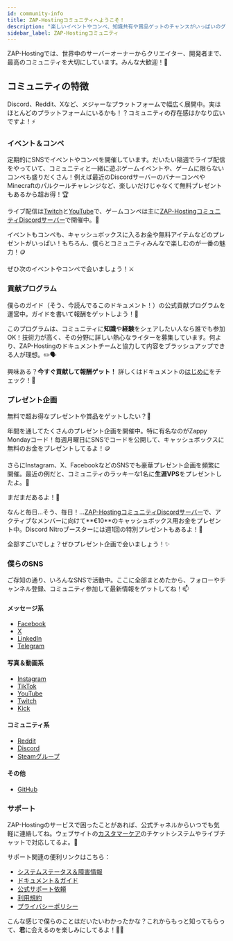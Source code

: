 ```yaml
---
id: community-info
title: ZAP-Hostingコミュニティへようこそ！
description: "楽しいイベントやコンペ、知識共有や賞品ゲットのチャンスがいっぱいのグローバルコミュニティに参加しよう → 今すぐチェック"
sidebar_label: ZAP-Hostingコミュニティ
---
```


ZAP-Hostingでは、世界中のサーバーオーナーからクリエイター、開発者まで、最高のコミュニティを大切にしています。みんな大歓迎！👋

## コミュニティの特徴

Discord、Reddit、Xなど、メジャーなプラットフォームで幅広く展開中。実はほとんどのプラットフォームにいるかも！？コミュニティの存在感はかなり広いですよ！⚡

### イベント＆コンペ

定期的にSNSでイベントやコンペを開催しています。だいたい隔週でライブ配信をやっていて、コミュニティと一緒に遊ぶゲームイベントや、ゲームに限らないコンペも盛りだくさん！例えば最近のDiscordサーバーのバナーコンペやMinecraftのパルクールチャレンジなど、楽しいだけじゃなくて無料プレゼントもあるから超お得！🏆

ライブ配信は[Twitch](https://twitch.tv/zaphosting)と[YouTube](https://youtube.com/zaphosting)で、ゲームコンペは主に[ZAP-HostingコミュニティDiscordサーバー](https://discord.gg/invite/zaphosting)で開催中。🎥

イベントもコンペも、キャッシュボックスに入るお金や無料アイテムなどのプレゼントがいっぱい！もちろん、僕らとコミュニティみんなで楽しむのが一番の魅力！🪙

ぜひ次のイベントやコンペで会いましょう！⚔️

### 貢献プログラム

僕らのガイド（そう、今読んでるこのドキュメント！）の公式貢献プログラムを運営中。ガイドを書いて報酬をゲットしよう！📰

このプログラムは、コミュニティに**知識**や**経験**をシェアしたい人なら誰でも参加OK！技術力が高く、その分野に詳しい熱心なライターを募集しています。何より、ZAP-Hostingのドキュメントチームと協力して内容をブラッシュアップできる人が理想。✏️🗣️

興味ある？**今すぐ貢献して報酬ゲット！** 詳しくはドキュメントの[はじめに](contribution-introduction.md)をチェック！🚀

### プレゼント企画

無料で超お得なプレゼントや賞品をゲットしたい？🎁

年間を通してたくさんのプレゼント企画を開催中。特に有名なのがZappy Mondayコード！毎週月曜日にSNSでコードを公開して、キャッシュボックスに無料のお金をプレゼントしてるよ！🪙

さらにInstagram、X、FacebookなどのSNSでも豪華プレゼント企画を頻繁に開催。最近の例だと、コミュニティのラッキーな1名に**生涯VPS**をプレゼントしたよ。💪

まだまだあるよ！🎉

なんと毎日…そう、毎日！…[ZAP-HostingコミュニティDiscordサーバー](https://discord.gg/invite/zaphosting)で、アクティブなメンバーに向けて**€10**のキャッシュボックス用お金をプレゼント中。Discord Nitroブースターには週1回の特別プレゼントもあるよ！🫢

全部すごいでしょ？ぜひプレゼント企画で会いましょう！✨

### 僕らのSNS

ご存知の通り、いろんなSNSで活動中。ここに全部まとめたから、フォローやチャンネル登録、コミュニティ参加して最新情報をゲットしてね！📫

#### メッセージ系
- [Facebook](https://facebook.com/zaphosting)
- [X](https://x.com/zaphosting)
- [LinkedIn](https://linkedin.com/company/zaphosting)
- [Telegram](https://t.me/zap_hosting)

#### 写真＆動画系
- [Instagram](https://instagram.com/zaphosting)
- [TikTok](https://www.tiktok.com/@zaphosting)
- [YouTube](https://youtube.com/zaphosting)
- [Twitch](https://twitch.tv/zaphosting)
- [Kick](https://kick.com/zaphosting)

#### コミュニティ系
- [Reddit](https://reddit.com/r/zaphosting)
- [Discord](https://discord.gg/zaphosting)
- [Steamグループ](https://steamcommunity.com/groups/zaphosting)

#### その他
- [GitHub](https://github.com/zaphosting)

### サポート
ZAP-Hostingのサービスで困ったことがあれば、公式チャネルからいつでも気軽に連絡してね。ウェブサイトの[カスタマーケア](https://zap-hosting.com/en/customer/support/)のチケットシステムやライブチャットで対応してるよ。👥

サポート関連の便利リンクはこちら：
- [システムステータス＆障害情報](https://zap-hosting.com/status)
- [ドキュメント＆ガイド](https://zap-hosting.com/guides/)
- [公式サポート依頼](https://zap-hosting.com/en/customer/support/)
- [利用規約](https://zap-hosting.com/en/terms/)
- [プライバシーポリシー](https://zap-hosting.com/en/privacy-policy/)

こんな感じで僕らのことはだいたいわかったかな？これからもっと知ってもらって、**君**に会えるのを楽しみにしてるよ！🙋‍♂️